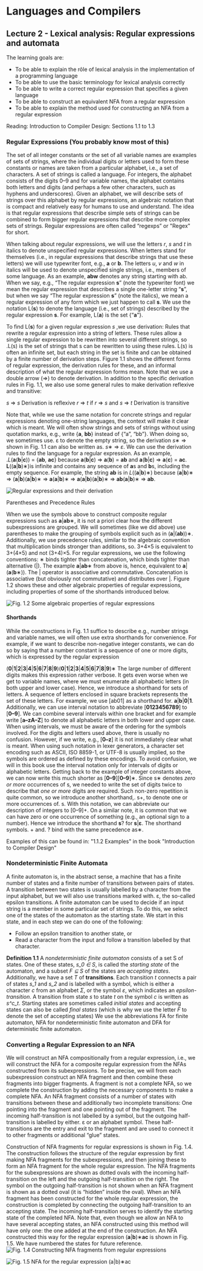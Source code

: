 # Languages and Compilers
## Lecture 2 - Lexical analysis: Regular expressions and automata
The learning goals are:
* To be able to explain the rôle of lexical analysis in the implementation of a programming language
* To be able to use the basic terminology for lexical analysis correctly
* To be able to write a correct regular expression that specifies a given language
* To be able to construct an equivalent NFA from a regular expression
* To be able to explain the method used for constructing an NFA from a regular expression 

Reading: Introduction to Compiler Design:  Sections 1.1 to 1.3
### Regular Expressions (You probably know most of this)
The set of all integer constants or the set of all variable names are examples of sets of strings, where the individual digits or letters used to form these constants or names are taken from a particular alphabet, i.e., a set of characters. A set of strings is called a language. For integers, the alphabet consists of the digits 0–9 and for variable names, the alphabet contains both letters and digits (and perhaps a few other characters, such as hyphens and underscores).
Given an alphabet, we will describe sets of strings over this alphabet by regular expressions, an algebraic notation that is compact and relatively easy for humans to use and understand. The idea is that regular expressions that describe simple sets of strings can be combined to form bigger regular expressions that describe more complex sets of strings. Regular expressions are often called “regexps” or "Regex" for short.

When talking about regular expressions, we will use the letters *r*, *s* and *t* in italics to denote unspecified regular expressions. When letters stand for themselves (i.e., in 
regular expressions that describe strings that use these letters) we will use typewriter font, e.g., **a** or **b**. The letters *u*, *v* and *w* in italics will be used to denote unspecified single strings, i.e., members of some language. As an example, **abw** denotes any string starting with ab. When we say, e.g., “The regular expression **s**” (note the 
typewriter font) we mean the regular expression that describes a single one-letter string “**s**”, but when we say “The regular expression **s**” (note the italics), we mean a 
regular expression of any form which we just happen to call **s**. We use the notation L(**s**) to denote the language (i.e., set of strings) described by the regular expression 
**s**. For example, L(**a**) is the set {“**a**”}.

To find L(**s**) for a given regular expression *s* ,we use derivation: Rules that rewrite a regular expression into a string of letters. These rules allow a single regular expression to be rewritten into several different strings, so .L(s) is the set of strings that s can be rewritten to using these rules. L(s) is often an infinite set, but each string in the set is finite and can be obtained by a finite number of derivation steps. Figure 1.1 shows the different forms of regular expression, the derivation rules for these, and an informal description of what the regular expression forms mean. 
Note that we use a double arrow (⇒) to denote derivation. In addition to the specific derivation rules in Fig. 1.1, we also use some general rules to make derivation reflexive and transitive:

*s* ⇒ *s*                  Derivation is reflexive
*r* ⇒ *t* if *r* ⇒ *s* and *s* ⇒ *t*  Derivation is transitive

Note that, while we use the same notation for concrete strings and regular expressions denoting one-string languages, the context will make it clear which is meant. We will often show strings and sets of strings without using quotation marks, e.g., write {**a**, **bb**} instead of {“a”, “bb”}. When doing so, we sometimes use. ε to denote the empty string, so the derivation *s*∗ ⇒ shown in Fig. 1.1 can also be written as. *s*∗ ⇒ *ε*.
We can use the derivation rules to find the language for a regular expression. As an example, .*L*(**a**(**b**|**c**)) = {**ab**, **ac**} because **a**(**b**|**c**) ⇒ **a**(**b**) = **ab** and **a**(**b**|**c**) ⇒ **a**(**c**) = **ac**. **L**((**a**|**b**)∗)is infinite and contains any sequence of **a**s and **b**s, including the empty sequence. For example, the string **ab** is in *L*((**a**|**b**)∗) because (**a**|**b**)∗ ⇒ (**a**|**b**)(**a**|**b**)∗ ⇒ **a**(**a**|**b**)∗ ⇒ **a**(**a**|**b**)(**a**|**b**)∗ ⇒ **ab**(**a**|**b**)∗ ⇒ **ab**.

![Regular expressions and their derivation](/imgs/LC/RegExDerivation.png)

Parentheses and Precedence Rules 

When we use the symbols above to construct composite regular expressions such as **a**|**ab**∗, it is not a priori clear how the different subexpressions are grouped. We 
will sometimes (like we did above) use parentheses to make the grouping of symbols explicit such as in (**a**|(**ab**))∗. Additionally, we use precedence rules, similar to the 
algebraic convention that multiplication binds stronger than additions, so. 3+4×5 is equivalent to 3+(4×5) and not (3+4)×5. For regular expressions, we use the following conventions: ∗ binds tighter than concatenation, which binds tighter than alternative (|). The example **a**|**ab**∗ from above is, hence, equivalent to **a**|(**a**(**b**∗)). The | operator is associative and commutative. Concatenation is associative (but obviously not commutative) and distributes over |. Figure 1.2 shows these and other algebraic properties of regular expressions, including properties of some of the shorthands introduced below.

![Fig. 1.2 Some algebraic properties of regular expressions](/imgs/LC/AlgebraicPropertiesRegEx.png)

#### Shorthands 
While the constructions in Fig. 1.1 suffice to describe e.g., number strings and variable names, we will often use extra shorthands for convenience. For example, if we want 
to describe non-negative integer constants, we can do so by saying that a number constant is a sequence of one or more digits, which is expressed by the regular expression

(**0**|**1**|**2**|**3**|**4**|**5**|**6**|**7**|**8**|**9**)(**0**|**1**|**2**|**3**|**4**|**5**|**6**|**7**|**8**|**9**)∗
The large number of different digits makes this expression rather verbose. It gets even worse when we get to variable names, where we must enumerate all alphabetic letters (in both upper and lower case). 
Hence, we introduce a shorthand for sets of letters. A sequence of letters enclosed in square brackets represents the set of these letters. For example, we use [ab01] 
as a shorthand for. **a**|**b**|**0**|**1**. Additionally, we can use interval notation to abbreviate [**0123456789**] to [**0–9**]. We can combine several intervals within one bracket and for example write [**a–zA–Z**] to denote all alphabetic letters in both lower and upper case. 
When using intervals, we must be aware of the ordering for the symbols involved. For the digits and letters used above, there is usually no confusion. However, if we write, e.g., [**0–z**] it is not immediately clear what is meant. When using such notation in lexer generators, a character set encoding such as ASCII, ISO 8859-1, or UTF-8 is 
usually implied, so the symbols are ordered as defined by these encodings. To avoid confusion, we will in this book use the interval notation only for intervals of digits 
or alphabetic letters. 
Getting back to the example of integer constants above, we can now write this much shorter as [**0–9**][**0–9**]∗. 
Since s∗ denotes *zero or more* occurrences of s, we needed to write the set of digits twice to describe that *one or more* digits are required. Such non-zero repetition is quite 
common, so we introduce another shorthand,. s+, to denote one or more occurrences of. s. With this notation, we can abbreviate our description of integers to [0–9]+. 
On a similar note, it is common that we can have zero or one occurrence of something (e.g., an optional sign to a number). Hence we introduce the shorthand **s**? for **s**|**ε**. 
The shorthand symbols. + and. ? bind with the same precedence as∗.

Examples of this can be found in: "1.1.2 Examples" in the book "Introduction to Compiler Design" 

### Nondeterministic Finite Automata
A finite automaton is, in the abstract sense, a machine that has a finite number of states and a finite number of transitions between pairs of states. A transition between 
two states is usually labelled by a character from the input alphabet, but we will also use transitions marked with. ε, the so-called epsilon transitions.
A finite automaton can be used to decide if an input string is a member in some particular set of strings. To do this, we select one of the states of the automaton as the starting state. We start in this state, and in each step we can do one of the following:

* Follow an epsilon transition to another state, or 
* Read a character from the input and follow a transition labelled by that character.

**Definition 1.1** A *nondeterministic finite automaton* consists of a set S of states. One of these states, *s_0 ∈ S*, is called the *starting state* of the automaton, and a subset 
*F ⊆ S* of the states are *accepting states*. Additionally, we have a set *T* of **transitions**. Each transition *t* connects a pair of states *s_1* and *s_2* and is labelled with a symbol, which is either a character *c* from an alphabet *Σ*, or the symbol *ε*, which indicates an *epsilon-transition*. A transition from state *s* to state *t* on the symbol *c* is written as *s^c_t*. 
Starting states are sometimes called *initial states* and accepting states can also be called *final states* (which is why we use the letter *F* to denote the set of accepting states)
We use the abbreviations FA for finite automaton, NFA for nondeterministic finite automaton and DFA for deterministic finite automaton.

### Converting a Regular Expression to an NFA 
We will construct an NFA compositionally from a regular expression, i.e., we will construct the NFA for a composite regular expression from the NFAs constructed from its subexpressions. To be precise, we will from each subexpression construct an NFA fragment and then combine these fragments into bigger fragments. A fragment is not a complete 
NFA, so we complete the construction by adding the necessary components to make a complete NFA. 
An NFA fragment consists of a number of states with transitions between these and additionally two incomplete transitions: One pointing into the fragment and one pointing out of the fragment. The incoming half-transition is not labelled by a symbol, but the outgoing half-transition is labelled by either. ε or an alphabet symbol. These half-transitions are the entry and exit to the fragment and are used to connect it to other fragments or additional “glue” states.

Construction of NFA fragments for regular expressions is shown in Fig. 1.4. The construction follows the structure of the regular expression by first making NFA 
fragments for the subexpressions, and then joining these to form an NFA fragment for the whole regular expression. The NFA fragments for the subexpressions are shown as dotted ovals with the incoming half-transition on the left and the outgoing half-transition on the right. The symbol on the outgoing half-transition is not shown 
when an NFA fragment is shown as a dotted oval (it is “hidden” inside the oval). 
When an NFA fragment has been constructed for the whole regular expression, the construction is completed by connecting the outgoing half-transition to an accepting 
state. The incoming half-transition serves to identify the starting state of the completed NFA. Note that, even though we allow an NFA to have several accepting states, an NFA constructed using this method will have only one: the one added at the end of the construction. 
An NFA constructed this way for the regular expression (**a**|**b**)∗**ac** is shown in Fig. 1.5. We have numbered the states for future reference.
![Fig. 1.4 Constructing NFA fragments from regular expressions](/imgs/LC/ConstructingNFAFragmentsRegex.png)

![Fig. 1.5 NFA for the regular expression (**a**|**b**)∗**ac**](/imgs/LC/NFAForRegex.png)